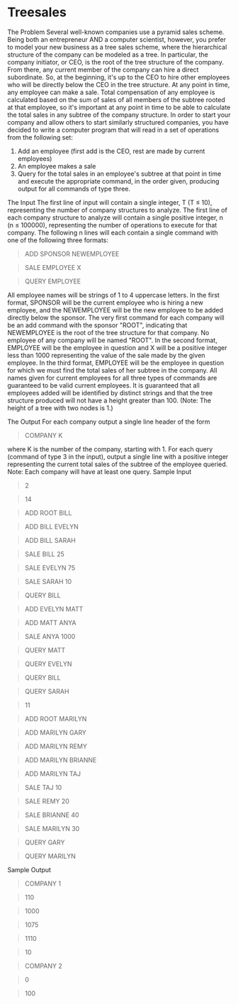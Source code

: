 # Treesales

The Problem
Several well-known companies use a pyramid sales scheme. Being both an entrepreneur AND a
computer scientist, however, you prefer to model your new business as a tree sales scheme,
where the hierarchical structure of the company can be modeled as a tree.
In particular, the company initiator, or CEO, is the root of the tree structure of the company.
From there, any current member of the company can hire a direct subordinate. So, at the
beginning, it's up to the CEO to hire other employees who will be directly below the CEO in the
tree structure. At any point in time, any employee can make a sale. Total compensation of any
employee is calculated based on the sum of sales of all members of the subtree rooted at that
employee, so it's important at any point in time to be able to calculate the total sales in any
subtree of the company structure.
In order to start your company and allow others to start similarly structured companies, you have
decided to write a computer program that will read in a set of operations from the following set:
1) Add an employee (first add is the CEO, rest are made by current employees)
2) An employee makes a sale
3) Query for the total sales in an employee's subtree at that point in time
and execute the appropriate command, in the order given, producing output for all commands of
type three.

The Input
The first line of input will contain a single integer, T (T ≤ 10), representing the number of
company structures to analyze. The first line of each company structure to analyze will contain a
single positive integer, n (n ≤ 100000), representing the number of operations to execute for that
company. The following n lines will each contain a single command with one of the following
three formats:

>ADD SPONSOR NEWEMPLOYEE

>SALE EMPLOYEE X

>QUERY EMPLOYEE

All employee names will be strings of 1 to 4 uppercase letters. In the first format, SPONSOR
will be the current employee who is hiring a new employee, and the NEWEMPLOYEE will be
the new employee to be added directly below the sponsor. The very first command for each
company will be an add command with the sponsor "ROOT", indicating that NEWEMPLOYEE
is the root of the tree structure for that company. No employee of any company will be named
"ROOT". In the second format, EMPLOYEE will be the employee in question and X will be a
positive integer less than 1000 representing the value of the sale made by the given employee. In
the third format, EMPLOYEE will be the employee in question for which we must find the total 
sales of her subtree in the company. All names given for current employees for all three types of
commands are guaranteed to be valid current employees.
It is guaranteed that all employees added will be identified by distinct strings and that the tree
structure produced will not have a height greater than 100. (Note: The height of a tree with two
nodes is 1.)

The Output
For each company output a single line header of the form

>COMPANY K

where K is the number of the company, starting with 1. For each query (command of type 3 in
the input), output a single line with a positive integer representing the current total sales of the
subtree of the employee queried. Note: Each company will have at least one query.
Sample Input 
>2 

>14 

>ADD ROOT BILL 

>ADD BILL EVELYN 

>ADD BILL SARAH 

>SALE BILL 25 

>SALE EVELYN 75 

>SALE SARAH 10 

>QUERY BILL 

>ADD EVELYN MATT

>ADD MATT ANYA

>SALE ANYA 1000

>QUERY MATT

>QUERY EVELYN

>QUERY BILL

>QUERY SARAH

>11

>ADD ROOT MARILYN

>ADD MARILYN GARY

>ADD MARILYN REMY

>ADD MARILYN BRIANNE

>ADD MARILYN TAJ

>SALE TAJ 10

>SALE REMY 20

>SALE BRIANNE 40

>SALE MARILYN 30

>QUERY GARY

>QUERY MARILYN

Sample Output
>COMPANY 1

>110

>1000

>1075

>1110

>10

>COMPANY 2

>0

>100
